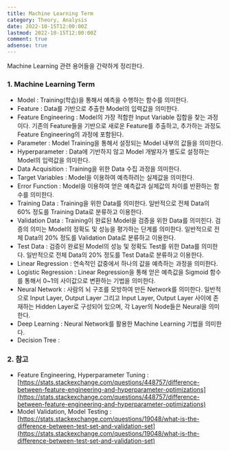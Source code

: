 ```yaml
---
title: Machine Learning Term
category: Theory, Analysis
date: 2022-10-15T12:00:00Z
lastmod: 2022-10-15T12:00:00Z
comment: true
adsense: true
---
```


Machine Learning 관련 용어들을 간략하게 정리한다.

### 1. Machine Learning Term

* Model : Training(학습)을 통해서 예측을 수행하는 함수를 의미한다.
* Feature : Data를 기반으로 추출한 Model의 입력값을 의미한다.
* Feature Engineering : Model의 가장 적합한 Input Variable 집합을 찾는 과정이다. 기존의 Feature들을 기반으로 새로운 Feature를 추출하고, 추가하는 과정도 Feature Engineering의 과정에 포함된다.
* Parameter : Model Training을 통해서 설정되는 Model 내부의 값들을 의미한다.
* Hyperparameter : Data에 기반하지 않고 Model 개발자가 별도로 설정하는 Model의 입력값을 의미한다.
* Data Acquisition : Training을 위한 Data 수집 과정을 의미한다.
* Target Variables : Model을 이용하여 예측하려는 실제값을 의미한다.
* Error Function : Model을 이용하여 얻은 예측값과 실제값의 차이를 반환하는 함수를 의미한다.
* Training Data : Training을 위한 Data를 의미한다. 일반적으로 전체 Data의 60% 정도를 Training Data로 분류하고 이용한다.
* Validation Data : Training이 완료된 Model을 검증을 위한 Data를 의미힌다. 검증의 의미는 Model의 정확도 및 성능을 평가하는 단계를 의미한다. 일반적으로 전체 Data의 20% 정도를 Validation Data로 분류하고 이용한다.
* Test Data : 검증이 완료된 Model의 성능 및 정확도 Test를 위한 Data를 의미한다. 일반적으로 전체 Data의 20% 정도를 Test Data로 분류하고 이용한다.
* Linear Regression : 연속적인 값중에서 하나의 값을 예측하는 과정을 의미한다. 
* Logistic Regression : Linear Regression을 통해 얻은 예측값을 Sigmoid 함수를 통해서 0~1의 사이값으로 변환하는 기법을 의미한다.
* Neural Network : 사람의 뇌 구조를 모방하여 만든 Network를 의미한다. 일반적으로 Input Layer, Output Layer 그리고 Input Layer, Output Layer 사이에 존재하는 Hidden Layer로 구성되어 있으며, 각 Layer의 Node들은 Neural을 의미한다.
* Deep Learning : Neural Network를 활용한 Machine Learning 기법을 의미한다.
* Decision Tree : 

### 2. 참고

* Feature Engineering, Hyperparameter Tuning : [https://stats.stackexchange.com/questions/448757/difference-between-feature-engineering-and-hyperparameter-optimizations](https://stats.stackexchange.com/questions/448757/difference-between-feature-engineering-and-hyperparameter-optimizations)
* Model Validation, Model Testing : [https://stats.stackexchange.com/questions/19048/what-is-the-difference-between-test-set-and-validation-set](https://stats.stackexchange.com/questions/19048/what-is-the-difference-between-test-set-and-validation-set)
